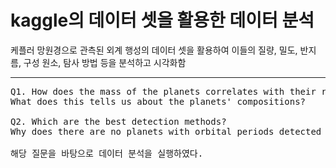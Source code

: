 # kaggle의 데이터 셋을 활용한 데이터 분석
케플러 망원경으로 관측된 외계 행성의 데이터 셋을 활용하여 이들의 질량, 밀도, 반지름, 구성 원소, 탐사 방법 등을 분석하고 시각화함<br/>
***
<pre>Q1. How does the mass of the planets correlates with their radius? 
What does this tells us about the planets' compositions?</br>
Q2. Which are the best detection methods? 
Why does there are no planets with orbital periods detected by transit and mass detected by radial velocity?<br/>
해당 질문을 바탕으로 데이터 분석을 실행하였다.

